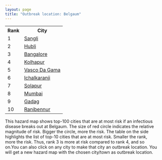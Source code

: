 ```yaml
---
layout: page
title: "Outbreak location: Belgaum"
---
```

<div class="flex-container">
<div class="flex-item-left" id="mapid">
<script src="https://buda-magenta.github.io/hazard_map/load_map.js"></script>

<script>
var marker_outbreak = L.marker([15.857267, 74.506934],{"autoPan": true}).addTo(map); marker_outbreak.bindTooltip("Belgaum").openTooltip();

var circle_1 = L.circle([16.850253, 74.594888], {"pane": "markerPane", "color": "red", "fill": true, "fillOpacity": 0.2, "fillRule": "evenodd", "lineCap": "round", "lineJoin": "round", "opacity": 1.0, "radius": 132775, "stroke": true, "weight": 3}).addTo(map);
circle_1.bindTooltip("Sangli<br>rank: 1<br>hazard index: 0.132776")
circle_1.bindPopup('<a href="https://buda-magenta.github.io/hazard_map/Sangli">Sangli</a>')

var circle_2 = L.circle([15.351838, 75.137985], {"pane": "markerPane", "color": "red", "fill": true, "fillOpacity": 0.2, "fillRule": "evenodd", "lineCap": "round", "lineJoin": "round", "opacity": 1.0, "radius": 85381, "stroke": true, "weight": 3}).addTo(map);
circle_2.bindTooltip("Hubli<br>rank: 2<br>hazard index: 0.085382")
circle_2.bindPopup('<a href="https://buda-magenta.github.io/hazard_map/Hubli">Hubli</a>')

var circle_3 = L.circle([12.979120, 77.591300], {"pane": "markerPane", "color": "red", "fill": true, "fillOpacity": 0.2, "fillRule": "evenodd", "lineCap": "round", "lineJoin": "round", "opacity": 1.0, "radius": 38762, "stroke": true, "weight": 3}).addTo(map);
circle_3.bindTooltip("Bangalore<br>rank: 3<br>hazard index: 0.038763")
circle_3.bindPopup('<a href="https://buda-magenta.github.io/hazard_map/Bangalore">Bangalore</a>')

var circle_4 = L.circle([16.702841, 74.240533], {"pane": "markerPane", "color": "red", "fill": true, "fillOpacity": 0.2, "fillRule": "evenodd", "lineCap": "round", "lineJoin": "round", "opacity": 1.0, "radius": 34696, "stroke": true, "weight": 3}).addTo(map);
circle_4.bindTooltip("Kolhapur<br>rank: 4<br>hazard index: 0.034696")
circle_4.bindPopup('<a href="https://buda-magenta.github.io/hazard_map/Kolhapur">Kolhapur</a>')

var circle_5 = L.circle([15.398403, 73.812918], {"pane": "markerPane", "color": "red", "fill": true, "fillOpacity": 0.2, "fillRule": "evenodd", "lineCap": "round", "lineJoin": "round", "opacity": 1.0, "radius": 34463, "stroke": true, "weight": 3}).addTo(map);
circle_5.bindTooltip("Vasco Da Gama<br>rank: 5<br>hazard index: 0.034464")
circle_5.bindPopup('<a href="https://buda-magenta.github.io/hazard_map/Vasco_Da_Gama">Vasco Da Gama</a>')

var circle_6 = L.circle([16.695935, 74.455575], {"pane": "markerPane", "color": "red", "fill": true, "fillOpacity": 0.2, "fillRule": "evenodd", "lineCap": "round", "lineJoin": "round", "opacity": 1.0, "radius": 13402, "stroke": true, "weight": 3}).addTo(map);
circle_6.bindTooltip("Ichalkaranji<br>rank: 6<br>hazard index: 0.013403")
circle_6.bindPopup('<a href="https://buda-magenta.github.io/hazard_map/Ichalkaranji">Ichalkaranji</a>')

var circle_7 = L.circle([17.849907, 75.276320], {"pane": "markerPane", "color": "red", "fill": true, "fillOpacity": 0.2, "fillRule": "evenodd", "lineCap": "round", "lineJoin": "round", "opacity": 1.0, "radius": 5855, "stroke": true, "weight": 3}).addTo(map);
circle_7.bindTooltip("Solapur<br>rank: 7<br>hazard index: 0.005856")
circle_7.bindPopup('<a href="https://buda-magenta.github.io/hazard_map/Solapur">Solapur</a>')

var circle_8 = L.circle([19.075990, 72.877393], {"pane": "markerPane", "color": "red", "fill": true, "fillOpacity": 0.2, "fillRule": "evenodd", "lineCap": "round", "lineJoin": "round", "opacity": 1.0, "radius": 4765, "stroke": true, "weight": 3}).addTo(map);
circle_8.bindTooltip("Mumbai<br>rank: 8<br>hazard index: 0.004765")
circle_8.bindPopup('<a href="https://buda-magenta.github.io/hazard_map/Mumbai">Mumbai</a>')

var circle_9 = L.circle([15.426365, 75.630079], {"pane": "markerPane", "color": "red", "fill": true, "fillOpacity": 0.2, "fillRule": "evenodd", "lineCap": "round", "lineJoin": "round", "opacity": 1.0, "radius": 4696, "stroke": true, "weight": 3}).addTo(map);
circle_9.bindTooltip("Gadag<br>rank: 9<br>hazard index: 0.004696")
circle_9.bindPopup('<a href="https://buda-magenta.github.io/hazard_map/Gadag">Gadag</a>')

var circle_10 = L.circle([14.625888, 75.635724], {"pane": "markerPane", "color": "red", "fill": true, "fillOpacity": 0.2, "fillRule": "evenodd", "lineCap": "round", "lineJoin": "round", "opacity": 1.0, "radius": 3796, "stroke": true, "weight": 3}).addTo(map);
circle_10.bindTooltip("Ranibennur<br>rank: 10<br>hazard index: 0.003796")
circle_10.bindPopup('<a href="https://buda-magenta.github.io/hazard_map/Ranibennur">Ranibennur</a>')

var circle_11 = L.circle([14.466127, 75.920636], {"pane": "markerPane", "color": "red", "fill": true, "fillOpacity": 0.2, "fillRule": "evenodd", "lineCap": "round", "lineJoin": "round", "opacity": 1.0, "radius": 2668, "stroke": true, "weight": 3}).addTo(map);
circle_11.bindTooltip("Davanagere<br>rank: 11<br>hazard index: 0.002669")
circle_11.bindPopup('<a href="https://buda-magenta.github.io/hazard_map/Davanagere">Davanagere</a>')

var circle_12 = L.circle([12.305183, 76.655361], {"pane": "markerPane", "color": "red", "fill": true, "fillOpacity": 0.2, "fillRule": "evenodd", "lineCap": "round", "lineJoin": "round", "opacity": 1.0, "radius": 2343, "stroke": true, "weight": 3}).addTo(map);
circle_12.bindTooltip("Mysore<br>rank: 12<br>hazard index: 0.002344")
circle_12.bindPopup('<a href="https://buda-magenta.github.io/hazard_map/Mysore">Mysore</a>')

var circle_13 = L.circle([16.185317, 75.696792], {"pane": "markerPane", "color": "red", "fill": true, "fillOpacity": 0.2, "fillRule": "evenodd", "lineCap": "round", "lineJoin": "round", "opacity": 1.0, "radius": 2192, "stroke": true, "weight": 3}).addTo(map);
circle_13.bindTooltip("Bagalkot<br>rank: 13<br>hazard index: 0.002192")
circle_13.bindPopup('<a href="https://buda-magenta.github.io/hazard_map/Bagalkot">Bagalkot</a>')

var circle_14 = L.circle([28.651718, 77.221939], {"pane": "markerPane", "color": "red", "fill": true, "fillOpacity": 0.2, "fillRule": "evenodd", "lineCap": "round", "lineJoin": "round", "opacity": 1.0, "radius": 1921, "stroke": true, "weight": 3}).addTo(map);
circle_14.bindTooltip("Delhi<br>rank: 14<br>hazard index: 0.001921")
circle_14.bindPopup('<a href="https://buda-magenta.github.io/hazard_map/Delhi">Delhi</a>')

var circle_15 = L.circle([17.636129, 74.298278], {"pane": "markerPane", "color": "red", "fill": true, "fillOpacity": 0.2, "fillRule": "evenodd", "lineCap": "round", "lineJoin": "round", "opacity": 1.0, "radius": 1767, "stroke": true, "weight": 3}).addTo(map);
circle_15.bindTooltip("Satara<br>rank: 15<br>hazard index: 0.001768")
circle_15.bindPopup('<a href="https://buda-magenta.github.io/hazard_map/Satara">Satara</a>')

var circle_16 = L.circle([15.143395, 76.919388], {"pane": "markerPane", "color": "red", "fill": true, "fillOpacity": 0.2, "fillRule": "evenodd", "lineCap": "round", "lineJoin": "round", "opacity": 1.0, "radius": 1462, "stroke": true, "weight": 3}).addTo(map);
circle_16.bindTooltip("Bellary<br>rank: 16<br>hazard index: 0.001462")
circle_16.bindPopup('<a href="https://buda-magenta.github.io/hazard_map/Bellary">Bellary</a>')

var circle_17 = L.circle([13.932609, 75.574978], {"pane": "markerPane", "color": "red", "fill": true, "fillOpacity": 0.2, "fillRule": "evenodd", "lineCap": "round", "lineJoin": "round", "opacity": 1.0, "radius": 1284, "stroke": true, "weight": 3}).addTo(map);
circle_17.bindTooltip("Shimoga<br>rank: 17<br>hazard index: 0.001284")
circle_17.bindPopup('<a href="https://buda-magenta.github.io/hazard_map/Shimoga">Shimoga</a>')

var circle_18 = L.circle([13.340077, 77.100621], {"pane": "markerPane", "color": "red", "fill": true, "fillOpacity": 0.2, "fillRule": "evenodd", "lineCap": "round", "lineJoin": "round", "opacity": 1.0, "radius": 1280, "stroke": true, "weight": 3}).addTo(map);
circle_18.bindTooltip("Tumkur<br>rank: 18<br>hazard index: 0.001281")
circle_18.bindPopup('<a href="https://buda-magenta.github.io/hazard_map/Tumkur">Tumkur</a>')

var circle_19 = L.circle([17.388786, 78.461065], {"pane": "markerPane", "color": "red", "fill": true, "fillOpacity": 0.2, "fillRule": "evenodd", "lineCap": "round", "lineJoin": "round", "opacity": 1.0, "radius": 1049, "stroke": true, "weight": 3}).addTo(map);
circle_19.bindTooltip("Hyderabad<br>rank: 19<br>hazard index: 0.001050")
circle_19.bindPopup('<a href="https://buda-magenta.github.io/hazard_map/Hyderabad">Hyderabad</a>')

var circle_20 = L.circle([18.521428, 73.854454], {"pane": "markerPane", "color": "red", "fill": true, "fillOpacity": 0.2, "fillRule": "evenodd", "lineCap": "round", "lineJoin": "round", "opacity": 1.0, "radius": 901, "stroke": true, "weight": 3}).addTo(map);
circle_20.bindTooltip("Pune<br>rank: 20<br>hazard index: 0.000901")
circle_20.bindPopup('<a href="https://buda-magenta.github.io/hazard_map/Pune">Pune</a>')

var circle_21 = L.circle([20.843512, 75.525927], {"pane": "markerPane", "color": "red", "fill": true, "fillOpacity": 0.2, "fillRule": "evenodd", "lineCap": "round", "lineJoin": "round", "opacity": 1.0, "radius": 873, "stroke": true, "weight": 3}).addTo(map);
circle_21.bindTooltip("Jalgaon<br>rank: 21<br>hazard index: 0.000873")
circle_21.bindPopup('<a href="https://buda-magenta.github.io/hazard_map/Jalgaon">Jalgaon</a>')

var circle_22 = L.circle([20.761862, 77.192172], {"pane": "markerPane", "color": "red", "fill": true, "fillOpacity": 0.2, "fillRule": "evenodd", "lineCap": "round", "lineJoin": "round", "opacity": 1.0, "radius": 819, "stroke": true, "weight": 3}).addTo(map);
circle_22.bindTooltip("Akola<br>rank: 22<br>hazard index: 0.000819")
circle_22.bindPopup('<a href="https://buda-magenta.github.io/hazard_map/Akola">Akola</a>')

var circle_23 = L.circle([13.083694, 80.270186], {"pane": "markerPane", "color": "red", "fill": true, "fillOpacity": 0.2, "fillRule": "evenodd", "lineCap": "round", "lineJoin": "round", "opacity": 1.0, "radius": 818, "stroke": true, "weight": 3}).addTo(map);
circle_23.bindTooltip("Chennai<br>rank: 23<br>hazard index: 0.000818")
circle_23.bindPopup('<a href="https://buda-magenta.github.io/hazard_map/Chennai">Chennai</a>')

var circle_24 = L.circle([18.351469, 76.755121], {"pane": "markerPane", "color": "red", "fill": true, "fillOpacity": 0.2, "fillRule": "evenodd", "lineCap": "round", "lineJoin": "round", "opacity": 1.0, "radius": 797, "stroke": true, "weight": 3}).addTo(map);
circle_24.bindTooltip("Latur<br>rank: 24<br>hazard index: 0.000798")
circle_24.bindPopup('<a href="https://buda-magenta.github.io/hazard_map/Latur">Latur</a>')

var circle_25 = L.circle([15.266493, 76.387230], {"pane": "markerPane", "color": "red", "fill": true, "fillOpacity": 0.2, "fillRule": "evenodd", "lineCap": "round", "lineJoin": "round", "opacity": 1.0, "radius": 729, "stroke": true, "weight": 3}).addTo(map);
circle_25.bindTooltip("Hospet<br>rank: 25<br>hazard index: 0.000730")
circle_25.bindPopup('<a href="https://buda-magenta.github.io/hazard_map/Hospet">Hospet</a>')

var circle_26 = L.circle([12.869810, 74.843008], {"pane": "markerPane", "color": "red", "fill": true, "fillOpacity": 0.2, "fillRule": "evenodd", "lineCap": "round", "lineJoin": "round", "opacity": 1.0, "radius": 659, "stroke": true, "weight": 3}).addTo(map);
circle_26.bindTooltip("Mangalore<br>rank: 26<br>hazard index: 0.000659")
circle_26.bindPopup('<a href="https://buda-magenta.github.io/hazard_map/Mangalore">Mangalore</a>')

var circle_27 = L.circle([11.664300, 78.146000], {"pane": "markerPane", "color": "red", "fill": true, "fillOpacity": 0.2, "fillRule": "evenodd", "lineCap": "round", "lineJoin": "round", "opacity": 1.0, "radius": 611, "stroke": true, "weight": 3}).addTo(map);
circle_27.bindTooltip("Salem<br>rank: 27<br>hazard index: 0.000611")
circle_27.bindPopup('<a href="https://buda-magenta.github.io/hazard_map/Salem">Salem</a>')

var circle_28 = L.circle([14.475294, 78.821686], {"pane": "markerPane", "color": "red", "fill": true, "fillOpacity": 0.2, "fillRule": "evenodd", "lineCap": "round", "lineJoin": "round", "opacity": 1.0, "radius": 518, "stroke": true, "weight": 3}).addTo(map);
circle_28.bindTooltip("Kadapa<br>rank: 28<br>hazard index: 0.000518")
circle_28.bindPopup('<a href="https://buda-magenta.github.io/hazard_map/Kadapa">Kadapa</a>')

var circle_29 = L.circle([18.182992, 75.743925], {"pane": "markerPane", "color": "red", "fill": true, "fillOpacity": 0.2, "fillRule": "evenodd", "lineCap": "round", "lineJoin": "round", "opacity": 1.0, "radius": 516, "stroke": true, "weight": 3}).addTo(map);
circle_29.bindTooltip("Barshi<br>rank: 29<br>hazard index: 0.000517")
circle_29.bindPopup('<a href="https://buda-magenta.github.io/hazard_map/Barshi">Barshi</a>')

var circle_30 = L.circle([12.955100, 78.269900], {"pane": "markerPane", "color": "red", "fill": true, "fillOpacity": 0.2, "fillRule": "evenodd", "lineCap": "round", "lineJoin": "round", "opacity": 1.0, "radius": 492, "stroke": true, "weight": 3}).addTo(map);
circle_30.bindTooltip("Robertson Pet<br>rank: 30<br>hazard index: 0.000493")
circle_30.bindPopup('<a href="https://buda-magenta.github.io/hazard_map/Robertson_Pet">Robertson Pet</a>')

var circle_31 = L.circle([13.631637, 79.423171], {"pane": "markerPane", "color": "red", "fill": true, "fillOpacity": 0.2, "fillRule": "evenodd", "lineCap": "round", "lineJoin": "round", "opacity": 1.0, "radius": 435, "stroke": true, "weight": 3}).addTo(map);
circle_31.bindTooltip("Tirupati<br>rank: 31<br>hazard index: 0.000435")
circle_31.bindPopup('<a href="https://buda-magenta.github.io/hazard_map/Tirupati">Tirupati</a>')

var circle_32 = L.circle([21.149813, 79.082056], {"pane": "markerPane", "color": "red", "fill": true, "fillOpacity": 0.2, "fillRule": "evenodd", "lineCap": "round", "lineJoin": "round", "opacity": 1.0, "radius": 428, "stroke": true, "weight": 3}).addTo(map);
circle_32.bindTooltip("Nagpur<br>rank: 32<br>hazard index: 0.000428")
circle_32.bindPopup('<a href="https://buda-magenta.github.io/hazard_map/Nagpur">Nagpur</a>')

var circle_33 = L.circle([18.793568, 80.815939], {"pane": "markerPane", "color": "red", "fill": true, "fillOpacity": 0.2, "fillRule": "evenodd", "lineCap": "round", "lineJoin": "round", "opacity": 1.0, "radius": 395, "stroke": true, "weight": 3}).addTo(map);
circle_33.bindTooltip("Bijapur<br>rank: 33<br>hazard index: 0.000395")
circle_33.bindPopup('<a href="https://buda-magenta.github.io/hazard_map/Bijapur">Bijapur</a>')

var circle_34 = L.circle([22.541418, 88.357691], {"pane": "markerPane", "color": "red", "fill": true, "fillOpacity": 0.2, "fillRule": "evenodd", "lineCap": "round", "lineJoin": "round", "opacity": 1.0, "radius": 392, "stroke": true, "weight": 3}).addTo(map);
circle_34.bindTooltip("Kolkata<br>rank: 34<br>hazard index: 0.000393")
circle_34.bindPopup('<a href="https://buda-magenta.github.io/hazard_map/Kolkata">Kolkata</a>')

var circle_35 = L.circle([19.194329, 72.970178], {"pane": "markerPane", "color": "red", "fill": true, "fillOpacity": 0.2, "fillRule": "evenodd", "lineCap": "round", "lineJoin": "round", "opacity": 1.0, "radius": 372, "stroke": true, "weight": 3}).addTo(map);
circle_35.bindTooltip("Thane<br>rank: 35<br>hazard index: 0.000372")
circle_35.bindPopup('<a href="https://buda-magenta.github.io/hazard_map/Thane">Thane</a>')

var circle_36 = L.circle([23.021624, 72.579707], {"pane": "markerPane", "color": "red", "fill": true, "fillOpacity": 0.2, "fillRule": "evenodd", "lineCap": "round", "lineJoin": "round", "opacity": 1.0, "radius": 337, "stroke": true, "weight": 3}).addTo(map);
circle_36.bindTooltip("Ahmedabad<br>rank: 36<br>hazard index: 0.000337")
circle_36.bindPopup('<a href="https://buda-magenta.github.io/hazard_map/Ahmedabad">Ahmedabad</a>')

var circle_37 = L.circle([12.732884, 77.830948], {"pane": "markerPane", "color": "red", "fill": true, "fillOpacity": 0.2, "fillRule": "evenodd", "lineCap": "round", "lineJoin": "round", "opacity": 1.0, "radius": 330, "stroke": true, "weight": 3}).addTo(map);
circle_37.bindTooltip("Hosur<br>rank: 37<br>hazard index: 0.000331")
circle_37.bindPopup('<a href="https://buda-magenta.github.io/hazard_map/Hosur">Hosur</a>')

var circle_38 = L.circle([15.431506, 76.532774], {"pane": "markerPane", "color": "red", "fill": true, "fillOpacity": 0.2, "fillRule": "evenodd", "lineCap": "round", "lineJoin": "round", "opacity": 1.0, "radius": 314, "stroke": true, "weight": 3}).addTo(map);
circle_38.bindTooltip("Gangawati<br>rank: 38<br>hazard index: 0.000314")
circle_38.bindPopup('<a href="https://buda-magenta.github.io/hazard_map/Gangawati">Gangawati</a>')

var circle_39 = L.circle([12.523889, 76.896196], {"pane": "markerPane", "color": "red", "fill": true, "fillOpacity": 0.2, "fillRule": "evenodd", "lineCap": "round", "lineJoin": "round", "opacity": 1.0, "radius": 310, "stroke": true, "weight": 3}).addTo(map);
circle_39.bindTooltip("Mandya<br>rank: 39<br>hazard index: 0.000311")
circle_39.bindPopup('<a href="https://buda-magenta.github.io/hazard_map/Mandya">Mandya</a>')

var circle_40 = L.circle([17.166667, 77.083333], {"pane": "markerPane", "color": "red", "fill": true, "fillOpacity": 0.2, "fillRule": "evenodd", "lineCap": "round", "lineJoin": "round", "opacity": 1.0, "radius": 287, "stroke": true, "weight": 3}).addTo(map);
circle_40.bindTooltip("Gulbarga<br>rank: 40<br>hazard index: 0.000287")
circle_40.bindPopup('<a href="https://buda-magenta.github.io/hazard_map/Gulbarga">Gulbarga</a>')

var circle_41 = L.circle([11.258608, 75.778874], {"pane": "markerPane", "color": "red", "fill": true, "fillOpacity": 0.2, "fillRule": "evenodd", "lineCap": "round", "lineJoin": "round", "opacity": 1.0, "radius": 264, "stroke": true, "weight": 3}).addTo(map);
circle_41.bindTooltip("Kozhikode<br>rank: 41<br>hazard index: 0.000264")
circle_41.bindPopup('<a href="https://buda-magenta.github.io/hazard_map/Kozhikode">Kozhikode</a>')

var circle_42 = L.circle([13.137000, 78.133961], {"pane": "markerPane", "color": "red", "fill": true, "fillOpacity": 0.2, "fillRule": "evenodd", "lineCap": "round", "lineJoin": "round", "opacity": 1.0, "radius": 254, "stroke": true, "weight": 3}).addTo(map);
circle_42.bindTooltip("Kolar<br>rank: 42<br>hazard index: 0.000254")
circle_42.bindPopup('<a href="https://buda-magenta.github.io/hazard_map/Kolar">Kolar</a>')

var circle_43 = L.circle([18.169844, 76.117963], {"pane": "markerPane", "color": "red", "fill": true, "fillOpacity": 0.2, "fillRule": "evenodd", "lineCap": "round", "lineJoin": "round", "opacity": 1.0, "radius": 233, "stroke": true, "weight": 3}).addTo(map);
circle_43.bindTooltip("Osmanabad<br>rank: 43<br>hazard index: 0.000234")
circle_43.bindPopup('<a href="https://buda-magenta.github.io/hazard_map/Osmanabad">Osmanabad</a>')

var circle_44 = L.circle([13.007082, 76.099270], {"pane": "markerPane", "color": "red", "fill": true, "fillOpacity": 0.2, "fillRule": "evenodd", "lineCap": "round", "lineJoin": "round", "opacity": 1.0, "radius": 227, "stroke": true, "weight": 3}).addTo(map);
circle_44.bindTooltip("Hassan<br>rank: 44<br>hazard index: 0.000227")
circle_44.bindPopup('<a href="https://buda-magenta.github.io/hazard_map/Hassan">Hassan</a>')

var circle_45 = L.circle([11.001812, 76.962842], {"pane": "markerPane", "color": "red", "fill": true, "fillOpacity": 0.2, "fillRule": "evenodd", "lineCap": "round", "lineJoin": "round", "opacity": 1.0, "radius": 213, "stroke": true, "weight": 3}).addTo(map);
circle_45.bindTooltip("Coimbatore<br>rank: 45<br>hazard index: 0.000214")
circle_45.bindPopup('<a href="https://buda-magenta.github.io/hazard_map/Coimbatore">Coimbatore</a>')

var circle_46 = L.circle([15.119651, 77.455290], {"pane": "markerPane", "color": "red", "fill": true, "fillOpacity": 0.2, "fillRule": "evenodd", "lineCap": "round", "lineJoin": "round", "opacity": 1.0, "radius": 210, "stroke": true, "weight": 3}).addTo(map);
circle_46.bindTooltip("Guntakal<br>rank: 46<br>hazard index: 0.000210")
circle_46.bindPopup('<a href="https://buda-magenta.github.io/hazard_map/Guntakal">Guntakal</a>')

var circle_47 = L.circle([25.531031, 78.652689], {"pane": "markerPane", "color": "red", "fill": true, "fillOpacity": 0.2, "fillRule": "evenodd", "lineCap": "round", "lineJoin": "round", "opacity": 1.0, "radius": 201, "stroke": true, "weight": 3}).addTo(map);
circle_47.bindTooltip("Jhansi<br>rank: 47<br>hazard index: 0.000201")
circle_47.bindPopup('<a href="https://buda-magenta.github.io/hazard_map/Jhansi">Jhansi</a>')

var circle_48 = L.circle([10.525626, 76.213254], {"pane": "markerPane", "color": "red", "fill": true, "fillOpacity": 0.2, "fillRule": "evenodd", "lineCap": "round", "lineJoin": "round", "opacity": 1.0, "radius": 192, "stroke": true, "weight": 3}).addTo(map);
circle_48.bindTooltip("Thrissur<br>rank: 48<br>hazard index: 0.000193")
circle_48.bindPopup('<a href="https://buda-magenta.github.io/hazard_map/Thrissur">Thrissur</a>')

var circle_49 = L.circle([9.931308, 76.267414], {"pane": "markerPane", "color": "red", "fill": true, "fillOpacity": 0.2, "fillRule": "evenodd", "lineCap": "round", "lineJoin": "round", "opacity": 1.0, "radius": 181, "stroke": true, "weight": 3}).addTo(map);
circle_49.bindTooltip("Kochi<br>rank: 49<br>hazard index: 0.000182")
circle_49.bindPopup('<a href="https://buda-magenta.github.io/hazard_map/Kochi">Kochi</a>')

var circle_50 = L.circle([22.720362, 75.868200], {"pane": "markerPane", "color": "red", "fill": true, "fillOpacity": 0.2, "fillRule": "evenodd", "lineCap": "round", "lineJoin": "round", "opacity": 1.0, "radius": 174, "stroke": true, "weight": 3}).addTo(map);
circle_50.bindTooltip("Indore<br>rank: 50<br>hazard index: 0.000175")
circle_50.bindPopup('<a href="https://buda-magenta.github.io/hazard_map/Indore">Indore</a>')

var circle_51 = L.circle([16.508759, 80.618510], {"pane": "markerPane", "color": "red", "fill": true, "fillOpacity": 0.2, "fillRule": "evenodd", "lineCap": "round", "lineJoin": "round", "opacity": 1.0, "radius": 173, "stroke": true, "weight": 3}).addTo(map);
circle_51.bindTooltip("Vijayawada<br>rank: 51<br>hazard index: 0.000174")
circle_51.bindPopup('<a href="https://buda-magenta.github.io/hazard_map/Vijayawada">Vijayawada</a>')

var circle_52 = L.circle([17.723128, 83.301284], {"pane": "markerPane", "color": "red", "fill": true, "fillOpacity": 0.2, "fillRule": "evenodd", "lineCap": "round", "lineJoin": "round", "opacity": 1.0, "radius": 172, "stroke": true, "weight": 3}).addTo(map);
circle_52.bindTooltip("Visakhapatnam<br>rank: 52<br>hazard index: 0.000172")
circle_52.bindPopup('<a href="https://buda-magenta.github.io/hazard_map/Visakhapatnam">Visakhapatnam</a>')

var circle_53 = L.circle([14.654623, 77.556260], {"pane": "markerPane", "color": "red", "fill": true, "fillOpacity": 0.2, "fillRule": "evenodd", "lineCap": "round", "lineJoin": "round", "opacity": 1.0, "radius": 168, "stroke": true, "weight": 3}).addTo(map);
circle_53.bindTooltip("Anantapur<br>rank: 53<br>hazard index: 0.000168")
circle_53.bindPopup('<a href="https://buda-magenta.github.io/hazard_map/Anantapur">Anantapur</a>')

var circle_54 = L.circle([13.341917, 74.747323], {"pane": "markerPane", "color": "red", "fill": true, "fillOpacity": 0.2, "fillRule": "evenodd", "lineCap": "round", "lineJoin": "round", "opacity": 1.0, "radius": 168, "stroke": true, "weight": 3}).addTo(map);
circle_54.bindTooltip("Udupi<br>rank: 54<br>hazard index: 0.000168")
circle_54.bindPopup('<a href="https://buda-magenta.github.io/hazard_map/Udupi">Udupi</a>')

var circle_55 = L.circle([14.906956, 78.009707], {"pane": "markerPane", "color": "red", "fill": true, "fillOpacity": 0.2, "fillRule": "evenodd", "lineCap": "round", "lineJoin": "round", "opacity": 1.0, "radius": 164, "stroke": true, "weight": 3}).addTo(map);
circle_55.bindTooltip("Tadipatri<br>rank: 55<br>hazard index: 0.000164")
circle_55.bindPopup('<a href="https://buda-magenta.github.io/hazard_map/Tadipatri">Tadipatri</a>')

var circle_56 = L.circle([21.170200, 72.831100], {"pane": "markerPane", "color": "red", "fill": true, "fillOpacity": 0.2, "fillRule": "evenodd", "lineCap": "round", "lineJoin": "round", "opacity": 1.0, "radius": 163, "stroke": true, "weight": 3}).addTo(map);
circle_56.bindTooltip("Surat<br>rank: 56<br>hazard index: 0.000164")
circle_56.bindPopup('<a href="https://buda-magenta.github.io/hazard_map/Surat">Surat</a>')

var circle_57 = L.circle([20.266777, 85.843559], {"pane": "markerPane", "color": "red", "fill": true, "fillOpacity": 0.2, "fillRule": "evenodd", "lineCap": "round", "lineJoin": "round", "opacity": 1.0, "radius": 154, "stroke": true, "weight": 3}).addTo(map);
circle_57.bindTooltip("Bhubaneswar<br>rank: 57<br>hazard index: 0.000155")
circle_57.bindPopup('<a href="https://buda-magenta.github.io/hazard_map/Bhubaneswar">Bhubaneswar</a>')

var circle_58 = L.circle([8.576971, 77.050125], {"pane": "markerPane", "color": "red", "fill": true, "fillOpacity": 0.2, "fillRule": "evenodd", "lineCap": "round", "lineJoin": "round", "opacity": 1.0, "radius": 128, "stroke": true, "weight": 3}).addTo(map);
circle_58.bindTooltip("Thiruvananthapuram<br>rank: 58<br>hazard index: 0.000129")
circle_58.bindPopup('<a href="https://buda-magenta.github.io/hazard_map/Thiruvananthapuram">Thiruvananthapuram</a>')

var circle_59 = L.circle([14.226644, 76.400512], {"pane": "markerPane", "color": "red", "fill": true, "fillOpacity": 0.2, "fillRule": "evenodd", "lineCap": "round", "lineJoin": "round", "opacity": 1.0, "radius": 124, "stroke": true, "weight": 3}).addTo(map);
circle_59.bindTooltip("Chitradurga<br>rank: 59<br>hazard index: 0.000124")
circle_59.bindPopup('<a href="https://buda-magenta.github.io/hazard_map/Chitradurga">Chitradurga</a>')

var circle_60 = L.circle([13.826383, 77.493772], {"pane": "markerPane", "color": "red", "fill": true, "fillOpacity": 0.2, "fillRule": "evenodd", "lineCap": "round", "lineJoin": "round", "opacity": 1.0, "radius": 113, "stroke": true, "weight": 3}).addTo(map);
circle_60.bindTooltip("Hindupur<br>rank: 60<br>hazard index: 0.000114")
circle_60.bindPopup('<a href="https://buda-magenta.github.io/hazard_map/Hindupur">Hindupur</a>')

var circle_61 = L.circle([18.627929, 73.800983], {"pane": "markerPane", "color": "red", "fill": true, "fillOpacity": 0.2, "fillRule": "evenodd", "lineCap": "round", "lineJoin": "round", "opacity": 1.0, "radius": 105, "stroke": true, "weight": 3}).addTo(map);
circle_61.bindTooltip("Pimpri Chinchwad<br>rank: 61<br>hazard index: 0.000105")
circle_61.bindPopup('<a href="https://buda-magenta.github.io/hazard_map/Pimpri_Chinchwad">Pimpri Chinchwad</a>')

var circle_62 = L.circle([14.422347, 77.720069], {"pane": "markerPane", "color": "red", "fill": true, "fillOpacity": 0.2, "fillRule": "evenodd", "lineCap": "round", "lineJoin": "round", "opacity": 1.0, "radius": 100, "stroke": true, "weight": 3}).addTo(map);
circle_62.bindTooltip("Dharmavaram<br>rank: 62<br>hazard index: 0.000100")
circle_62.bindPopup('<a href="https://buda-magenta.github.io/hazard_map/Dharmavaram">Dharmavaram</a>')

var circle_63 = L.circle([9.926115, 78.114098], {"pane": "markerPane", "color": "red", "fill": true, "fillOpacity": 0.2, "fillRule": "evenodd", "lineCap": "round", "lineJoin": "round", "opacity": 1.0, "radius": 99, "stroke": true, "weight": 3}).addTo(map);
circle_63.bindTooltip("Madurai<br>rank: 63<br>hazard index: 0.000100")
circle_63.bindPopup('<a href="https://buda-magenta.github.io/hazard_map/Madurai">Madurai</a>')

var circle_64 = L.circle([20.166670, 79.172114], {"pane": "markerPane", "color": "red", "fill": true, "fillOpacity": 0.2, "fillRule": "evenodd", "lineCap": "round", "lineJoin": "round", "opacity": 1.0, "radius": 97, "stroke": true, "weight": 3}).addTo(map);
circle_64.bindTooltip("Bhadravati<br>rank: 64<br>hazard index: 0.000098")
circle_64.bindPopup('<a href="https://buda-magenta.github.io/hazard_map/Bhadravati">Bhadravati</a>')

var circle_65 = L.circle([11.369204, 77.676627], {"pane": "markerPane", "color": "red", "fill": true, "fillOpacity": 0.2, "fillRule": "evenodd", "lineCap": "round", "lineJoin": "round", "opacity": 1.0, "radius": 96, "stroke": true, "weight": 3}).addTo(map);
circle_65.bindTooltip("Erode<br>rank: 65<br>hazard index: 0.000096")
circle_65.bindPopup('<a href="https://buda-magenta.github.io/hazard_map/Erode">Erode</a>')

var circle_66 = L.circle([26.838100, 80.934600], {"pane": "markerPane", "color": "red", "fill": true, "fillOpacity": 0.2, "fillRule": "evenodd", "lineCap": "round", "lineJoin": "round", "opacity": 1.0, "radius": 93, "stroke": true, "weight": 3}).addTo(map);
circle_66.bindTooltip("Lucknow<br>rank: 66<br>hazard index: 0.000093")
circle_66.bindPopup('<a href="https://buda-magenta.github.io/hazard_map/Lucknow">Lucknow</a>')

var circle_67 = L.circle([26.915458, 75.818982], {"pane": "markerPane", "color": "red", "fill": true, "fillOpacity": 0.2, "fillRule": "evenodd", "lineCap": "round", "lineJoin": "round", "opacity": 1.0, "radius": 90, "stroke": true, "weight": 3}).addTo(map);
circle_67.bindTooltip("Jaipur<br>rank: 67<br>hazard index: 0.000090")
circle_67.bindPopup('<a href="https://buda-magenta.github.io/hazard_map/Jaipur">Jaipur</a>')

var circle_68 = L.circle([13.160105, 79.155551], {"pane": "markerPane", "color": "red", "fill": true, "fillOpacity": 0.2, "fillRule": "evenodd", "lineCap": "round", "lineJoin": "round", "opacity": 1.0, "radius": 86, "stroke": true, "weight": 3}).addTo(map);
circle_68.bindTooltip("Chittoor<br>rank: 68<br>hazard index: 0.000086")
circle_68.bindPopup('<a href="https://buda-magenta.github.io/hazard_map/Chittoor">Chittoor</a>')

var circle_69 = L.circle([26.180598, 91.753943], {"pane": "markerPane", "color": "red", "fill": true, "fillOpacity": 0.2, "fillRule": "evenodd", "lineCap": "round", "lineJoin": "round", "opacity": 1.0, "radius": 82, "stroke": true, "weight": 3}).addTo(map);
circle_69.bindTooltip("Guwahati<br>rank: 69<br>hazard index: 0.000082")
circle_69.bindPopup('<a href="https://buda-magenta.github.io/hazard_map/Guwahati">Guwahati</a>')

var circle_70 = L.circle([25.609324, 85.123525], {"pane": "markerPane", "color": "red", "fill": true, "fillOpacity": 0.2, "fillRule": "evenodd", "lineCap": "round", "lineJoin": "round", "opacity": 1.0, "radius": 82, "stroke": true, "weight": 3}).addTo(map);
circle_70.bindTooltip("Patna<br>rank: 70<br>hazard index: 0.000082")
circle_70.bindPopup('<a href="https://buda-magenta.github.io/hazard_map/Patna">Patna</a>')

var circle_71 = L.circle([12.794811, 79.000641], {"pane": "markerPane", "color": "red", "fill": true, "fillOpacity": 0.2, "fillRule": "evenodd", "lineCap": "round", "lineJoin": "round", "opacity": 1.0, "radius": 79, "stroke": true, "weight": 3}).addTo(map);
circle_71.bindTooltip("Vellore<br>rank: 71<br>hazard index: 0.000079")
circle_71.bindPopup('<a href="https://buda-magenta.github.io/hazard_map/Vellore">Vellore</a>')

var circle_72 = L.circle([17.980609, 79.598212], {"pane": "markerPane", "color": "red", "fill": true, "fillOpacity": 0.2, "fillRule": "evenodd", "lineCap": "round", "lineJoin": "round", "opacity": 1.0, "radius": 73, "stroke": true, "weight": 3}).addTo(map);
circle_72.bindTooltip("Warangal<br>rank: 72<br>hazard index: 0.000074")
circle_72.bindPopup('<a href="https://buda-magenta.github.io/hazard_map/Warangal">Warangal</a>')

var circle_73 = L.circle([13.573260, 78.479146], {"pane": "markerPane", "color": "red", "fill": true, "fillOpacity": 0.2, "fillRule": "evenodd", "lineCap": "round", "lineJoin": "round", "opacity": 1.0, "radius": 72, "stroke": true, "weight": 3}).addTo(map);
circle_73.bindTooltip("Madanapalle<br>rank: 73<br>hazard index: 0.000072")
circle_73.bindPopup('<a href="https://buda-magenta.github.io/hazard_map/Madanapalle">Madanapalle</a>')

var circle_74 = L.circle([20.993276, 75.839983], {"pane": "markerPane", "color": "red", "fill": true, "fillOpacity": 0.2, "fillRule": "evenodd", "lineCap": "round", "lineJoin": "round", "opacity": 1.0, "radius": 68, "stroke": true, "weight": 3}).addTo(map);
circle_74.bindTooltip("Bhusawal<br>rank: 74<br>hazard index: 0.000068")
circle_74.bindPopup('<a href="https://buda-magenta.github.io/hazard_map/Bhusawal">Bhusawal</a>')

var circle_75 = L.circle([12.792907, 78.699917], {"pane": "markerPane", "color": "red", "fill": true, "fillOpacity": 0.2, "fillRule": "evenodd", "lineCap": "round", "lineJoin": "round", "opacity": 1.0, "radius": 66, "stroke": true, "weight": 3}).addTo(map);
circle_75.bindTooltip("Ambur<br>rank: 75<br>hazard index: 0.000066")
circle_75.bindPopup('<a href="https://buda-magenta.github.io/hazard_map/Ambur">Ambur</a>')

var circle_76 = L.circle([20.011247, 73.790236], {"pane": "markerPane", "color": "red", "fill": true, "fillOpacity": 0.2, "fillRule": "evenodd", "lineCap": "round", "lineJoin": "round", "opacity": 1.0, "radius": 65, "stroke": true, "weight": 3}).addTo(map);
circle_76.bindTooltip("Nashik<br>rank: 76<br>hazard index: 0.000066")
circle_76.bindPopup('<a href="https://buda-magenta.github.io/hazard_map/Nashik">Nashik</a>')

var circle_77 = L.circle([21.365999, 74.284004], {"pane": "markerPane", "color": "red", "fill": true, "fillOpacity": 0.2, "fillRule": "evenodd", "lineCap": "round", "lineJoin": "round", "opacity": 1.0, "radius": 65, "stroke": true, "weight": 3}).addTo(map);
circle_77.bindTooltip("Nandurbar<br>rank: 77<br>hazard index: 0.000065")
circle_77.bindPopup('<a href="https://buda-magenta.github.io/hazard_map/Nandurbar">Nandurbar</a>')

var circle_78 = L.circle([23.370035, 85.325013], {"pane": "markerPane", "color": "red", "fill": true, "fillOpacity": 0.2, "fillRule": "evenodd", "lineCap": "round", "lineJoin": "round", "opacity": 1.0, "radius": 61, "stroke": true, "weight": 3}).addTo(map);
circle_78.bindTooltip("Ranchi<br>rank: 78<br>hazard index: 0.000062")
circle_78.bindPopup('<a href="https://buda-magenta.github.io/hazard_map/Ranchi">Ranchi</a>')

var circle_79 = L.circle([11.101781, 77.345192], {"pane": "markerPane", "color": "red", "fill": true, "fillOpacity": 0.2, "fillRule": "evenodd", "lineCap": "round", "lineJoin": "round", "opacity": 1.0, "radius": 61, "stroke": true, "weight": 3}).addTo(map);
circle_79.bindTooltip("Tiruppur<br>rank: 79<br>hazard index: 0.000061")
circle_79.bindPopup('<a href="https://buda-magenta.github.io/hazard_map/Tiruppur">Tiruppur</a>')

var circle_80 = L.circle([22.297314, 73.194257], {"pane": "markerPane", "color": "red", "fill": true, "fillOpacity": 0.2, "fillRule": "evenodd", "lineCap": "round", "lineJoin": "round", "opacity": 1.0, "radius": 61, "stroke": true, "weight": 3}).addTo(map);
circle_80.bindTooltip("Vadodara<br>rank: 80<br>hazard index: 0.000061")
circle_80.bindPopup('<a href="https://buda-magenta.github.io/hazard_map/Vadodara">Vadodara</a>')

var circle_81 = L.circle([23.258486, 77.401989], {"pane": "markerPane", "color": "red", "fill": true, "fillOpacity": 0.2, "fillRule": "evenodd", "lineCap": "round", "lineJoin": "round", "opacity": 1.0, "radius": 60, "stroke": true, "weight": 3}).addTo(map);
circle_81.bindTooltip("Bhopal<br>rank: 81<br>hazard index: 0.000061")
circle_81.bindPopup('<a href="https://buda-magenta.github.io/hazard_map/Bhopal">Bhopal</a>')

var circle_82 = L.circle([19.439885, 72.880383], {"pane": "markerPane", "color": "red", "fill": true, "fillOpacity": 0.2, "fillRule": "evenodd", "lineCap": "round", "lineJoin": "round", "opacity": 1.0, "radius": 57, "stroke": true, "weight": 3}).addTo(map);
circle_82.bindTooltip("Vasai<br>rank: 82<br>hazard index: 0.000057")
circle_82.bindPopup('<a href="https://buda-magenta.github.io/hazard_map/Vasai">Vasai</a>')

var circle_83 = L.circle([12.227213, 79.070156], {"pane": "markerPane", "color": "red", "fill": true, "fillOpacity": 0.2, "fillRule": "evenodd", "lineCap": "round", "lineJoin": "round", "opacity": 1.0, "radius": 55, "stroke": true, "weight": 3}).addTo(map);
circle_83.bindTooltip("Tiruvannamalai<br>rank: 83<br>hazard index: 0.000055")
circle_83.bindPopup('<a href="https://buda-magenta.github.io/hazard_map/Tiruvannamalai">Tiruvannamalai</a>')

var circle_84 = L.circle([16.291519, 80.454159], {"pane": "markerPane", "color": "red", "fill": true, "fillOpacity": 0.2, "fillRule": "evenodd", "lineCap": "round", "lineJoin": "round", "opacity": 1.0, "radius": 50, "stroke": true, "weight": 3}).addTo(map);
circle_84.bindTooltip("Guntur<br>rank: 84<br>hazard index: 0.000051")
circle_84.bindPopup('<a href="https://buda-magenta.github.io/hazard_map/Guntur">Guntur</a>')

var circle_85 = L.circle([19.169335, 77.311013], {"pane": "markerPane", "color": "red", "fill": true, "fillOpacity": 0.2, "fillRule": "evenodd", "lineCap": "round", "lineJoin": "round", "opacity": 1.0, "radius": 44, "stroke": true, "weight": 3}).addTo(map);
circle_85.bindTooltip("Nanded Waghala<br>rank: 85<br>hazard index: 0.000045")
circle_85.bindPopup('<a href="https://buda-magenta.github.io/hazard_map/Nanded_Waghala">Nanded Waghala</a>')

var circle_86 = L.circle([19.250000, 74.750000], {"pane": "markerPane", "color": "red", "fill": true, "fillOpacity": 0.2, "fillRule": "evenodd", "lineCap": "round", "lineJoin": "round", "opacity": 1.0, "radius": 42, "stroke": true, "weight": 3}).addTo(map);
circle_86.bindTooltip("Ahmadnagar<br>rank: 86<br>hazard index: 0.000043")
circle_86.bindPopup('<a href="https://buda-magenta.github.io/hazard_map/Ahmadnagar">Ahmadnagar</a>')

var circle_87 = L.circle([19.261944, 73.194760], {"pane": "markerPane", "color": "red", "fill": true, "fillOpacity": 0.2, "fillRule": "evenodd", "lineCap": "round", "lineJoin": "round", "opacity": 1.0, "radius": 42, "stroke": true, "weight": 3}).addTo(map);
circle_87.bindTooltip("Ulhas Nagar<br>rank: 87<br>hazard index: 0.000042")
circle_87.bindPopup('<a href="https://buda-magenta.github.io/hazard_map/Ulhas_Nagar">Ulhas Nagar</a>')

var circle_88 = L.circle([16.083333, 77.166667], {"pane": "markerPane", "color": "red", "fill": true, "fillOpacity": 0.2, "fillRule": "evenodd", "lineCap": "round", "lineJoin": "round", "opacity": 1.0, "radius": 41, "stroke": true, "weight": 3}).addTo(map);
circle_88.bindTooltip("Raichur<br>rank: 88<br>hazard index: 0.000042")
circle_88.bindPopup('<a href="https://buda-magenta.github.io/hazard_map/Raichur">Raichur</a>')

var circle_89 = L.circle([17.910400, 77.519900], {"pane": "markerPane", "color": "red", "fill": true, "fillOpacity": 0.2, "fillRule": "evenodd", "lineCap": "round", "lineJoin": "round", "opacity": 1.0, "radius": 40, "stroke": true, "weight": 3}).addTo(map);
circle_89.bindTooltip("Bidar<br>rank: 89<br>hazard index: 0.000040")
circle_89.bindPopup('<a href="https://buda-magenta.github.io/hazard_map/Bidar">Bidar</a>')

var circle_90 = L.circle([17.005045, 81.780473], {"pane": "markerPane", "color": "red", "fill": true, "fillOpacity": 0.2, "fillRule": "evenodd", "lineCap": "round", "lineJoin": "round", "opacity": 1.0, "radius": 38, "stroke": true, "weight": 3}).addTo(map);
circle_90.bindTooltip("Rajahmundry<br>rank: 90<br>hazard index: 0.000039")
circle_90.bindPopup('<a href="https://buda-magenta.github.io/hazard_map/Rajahmundry">Rajahmundry</a>')

var circle_91 = L.circle([27.175255, 78.009816], {"pane": "markerPane", "color": "red", "fill": true, "fillOpacity": 0.2, "fillRule": "evenodd", "lineCap": "round", "lineJoin": "round", "opacity": 1.0, "radius": 38, "stroke": true, "weight": 3}).addTo(map);
circle_91.bindTooltip("Agra<br>rank: 91<br>hazard index: 0.000038")
circle_91.bindPopup('<a href="https://buda-magenta.github.io/hazard_map/Agra">Agra</a>')

var circle_92 = L.circle([30.733442, 76.779714], {"pane": "markerPane", "color": "red", "fill": true, "fillOpacity": 0.2, "fillRule": "evenodd", "lineCap": "round", "lineJoin": "round", "opacity": 1.0, "radius": 37, "stroke": true, "weight": 3}).addTo(map);
circle_92.bindTooltip("Chandigarh<br>rank: 92<br>hazard index: 0.000037")
circle_92.bindPopup('<a href="https://buda-magenta.github.io/hazard_map/Chandigarh">Chandigarh</a>')

var circle_93 = L.circle([26.460914, 80.321759], {"pane": "markerPane", "color": "red", "fill": true, "fillOpacity": 0.2, "fillRule": "evenodd", "lineCap": "round", "lineJoin": "round", "opacity": 1.0, "radius": 36, "stroke": true, "weight": 3}).addTo(map);
circle_93.bindTooltip("Kanpur<br>rank: 93<br>hazard index: 0.000037")
circle_93.bindPopup('<a href="https://buda-magenta.github.io/hazard_map/Kanpur">Kanpur</a>')

var circle_94 = L.circle([10.804973, 78.687030], {"pane": "markerPane", "color": "red", "fill": true, "fillOpacity": 0.2, "fillRule": "evenodd", "lineCap": "round", "lineJoin": "round", "opacity": 1.0, "radius": 35, "stroke": true, "weight": 3}).addTo(map);
circle_94.bindTooltip("Tiruchirappalli<br>rank: 94<br>hazard index: 0.000036")
circle_94.bindPopup('<a href="https://buda-magenta.github.io/hazard_map/Tiruchirappalli">Tiruchirappalli</a>')

var circle_95 = L.circle([20.030976, 79.358139], {"pane": "markerPane", "color": "red", "fill": true, "fillOpacity": 0.2, "fillRule": "evenodd", "lineCap": "round", "lineJoin": "round", "opacity": 1.0, "radius": 34, "stroke": true, "weight": 3}).addTo(map);
circle_95.bindTooltip("Chandrapur<br>rank: 95<br>hazard index: 0.000035")
circle_95.bindPopup('<a href="https://buda-magenta.github.io/hazard_map/Chandrapur">Chandrapur</a>')

var circle_96 = L.circle([26.698885, 88.320030], {"pane": "markerPane", "color": "red", "fill": true, "fillOpacity": 0.2, "fillRule": "evenodd", "lineCap": "round", "lineJoin": "round", "opacity": 1.0, "radius": 34, "stroke": true, "weight": 3}).addTo(map);
circle_96.bindTooltip("Bagdogra<br>rank: 96<br>hazard index: 0.000034")
circle_96.bindPopup('<a href="https://buda-magenta.github.io/hazard_map/Bagdogra">Bagdogra</a>')

var circle_97 = L.circle([21.154541, 77.644296], {"pane": "markerPane", "color": "red", "fill": true, "fillOpacity": 0.2, "fillRule": "evenodd", "lineCap": "round", "lineJoin": "round", "opacity": 1.0, "radius": 31, "stroke": true, "weight": 3}).addTo(map);
circle_97.bindTooltip("Amravati<br>rank: 97<br>hazard index: 0.000032")
circle_97.bindPopup('<a href="https://buda-magenta.github.io/hazard_map/Amravati">Amravati</a>')

var circle_98 = L.circle([19.877263, 75.339024], {"pane": "markerPane", "color": "red", "fill": true, "fillOpacity": 0.2, "fillRule": "evenodd", "lineCap": "round", "lineJoin": "round", "opacity": 1.0, "radius": 31, "stroke": true, "weight": 3}).addTo(map);
circle_98.bindTooltip("Aurangabad<br>rank: 98<br>hazard index: 0.000031")
circle_98.bindPopup('<a href="https://buda-magenta.github.io/hazard_map/Aurangabad">Aurangabad</a>')

var circle_99 = L.circle([20.432402, 73.141172], {"pane": "markerPane", "color": "red", "fill": true, "fillOpacity": 0.2, "fillRule": "evenodd", "lineCap": "round", "lineJoin": "round", "opacity": 1.0, "radius": 29, "stroke": true, "weight": 3}).addTo(map);
circle_99.bindTooltip("Valsad<br>rank: 99<br>hazard index: 0.000030")
circle_99.bindPopup('<a href="https://buda-magenta.github.io/hazard_map/Valsad">Valsad</a>')

var circle_100 = L.circle([19.295200, 72.854400], {"pane": "markerPane", "color": "red", "fill": true, "fillOpacity": 0.2, "fillRule": "evenodd", "lineCap": "round", "lineJoin": "round", "opacity": 1.0, "radius": 28, "stroke": true, "weight": 3}).addTo(map);
circle_100.bindTooltip("Mira-Bhayandar<br>rank: 100<br>hazard index: 0.000029")
circle_100.bindPopup('<a href="https://buda-magenta.github.io/hazard_map/Mira-Bhayandar">Mira-Bhayandar</a>')
</script>
</div>


<div class="flex-item-right">
<table>
<tr>
<th>Rank</th>
<th>City</th>
</tr>

<tr>
<td>1</td>
<td><a href="https://buda-magenta.github.io/hazard_map/Sangli">Sangli</a></td>
</tr>

<tr>
<td>2</td>
<td><a href="https://buda-magenta.github.io/hazard_map/Hubli">Hubli</a></td>
</tr>

<tr>
<td>3</td>
<td><a href="https://buda-magenta.github.io/hazard_map/Bangalore">Bangalore</a></td>
</tr>

<tr>
<td>4</td>
<td><a href="https://buda-magenta.github.io/hazard_map/Kolhapur">Kolhapur</a></td>
</tr>

<tr>
<td>5</td>
<td><a href="https://buda-magenta.github.io/hazard_map/Vasco_Da_Gama">Vasco Da Gama</a></td>
</tr>

<tr>
<td>6</td>
<td><a href="https://buda-magenta.github.io/hazard_map/Ichalkaranji">Ichalkaranji</a></td>
</tr>

<tr>
<td>7</td>
<td><a href="https://buda-magenta.github.io/hazard_map/Solapur">Solapur</a></td>
</tr>

<tr>
<td>8</td>
<td><a href="https://buda-magenta.github.io/hazard_map/Mumbai">Mumbai</a></td>
</tr>

<tr>
<td>9</td>
<td><a href="https://buda-magenta.github.io/hazard_map/Gadag">Gadag</a></td>
</tr>

<tr>
<td>10</td>
<td><a href="https://buda-magenta.github.io/hazard_map/Ranibennur">Ranibennur</a></td>
</tr>

</table>
</div>
</div>


<p align="left">This hazard map shows top-100 cities that are at most risk if an infectious disease breaks out at Belgaum. The size of red circle indicates the relative magnitude of risk. Bigger the circle, more the risk. The table on the side highlights the list of top-10 cities that are at most risk. Smaller the rank, more the risk. Thus, rank 3 is more at risk compared to rank 4, and so on.You can also click on any city to make that city an outbreak location. You will get a new hazard map with the chosen city/town as outbreak location.
</p>